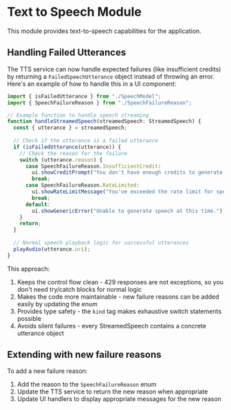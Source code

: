 # Text to Speech Module

This module provides text-to-speech capabilities for the application.

## Handling Failed Utterances

The TTS service can now handle expected failures (like insufficient credits) by returning a `FailedSpeechUtterance` object instead of throwing an error. Here's an example of how to handle this in a UI component:

```typescript
import { isFailedUtterance } from "./SpeechModel";
import { SpeechFailureReason } from "./SpeechFailureReason";

// Example function to handle speech streaming
function handleStreamedSpeech(streamedSpeech: StreamedSpeech) {
  const { utterance } = streamedSpeech;
  
  // Check if the utterance is a failed utterance
  if (isFailedUtterance(utterance)) {
    // Check the reason for the failure
    switch (utterance.reason) {
      case SpeechFailureReason.InsufficientCredit:
        ui.showCreditPrompt("You don't have enough credits to generate speech. Would you like to purchase more?");
        break;
      case SpeechFailureReason.RateLimited:
        ui.showRateLimitMessage("You've exceeded the rate limit for speech generation. Please try again later.");
        break;
      default:
        ui.showGenericError("Unable to generate speech at this time.");
    }
    return;
  }
  
  // Normal speech playback logic for successful utterances
  playAudio(utterance.uri);
}
```

This approach:
1. Keeps the control flow clean - 429 responses are not exceptions, so you don't need try/catch blocks for normal logic
2. Makes the code more maintainable - new failure reasons can be added easily by updating the enum
3. Provides type safety - the `kind` tag makes exhaustive switch statements possible
4. Avoids silent failures - every StreamedSpeech contains a concrete utterance object

## Extending with new failure reasons

To add a new failure reason:

1. Add the reason to the `SpeechFailureReason` enum
2. Update the TTS service to return the new reason when appropriate
3. Update UI handlers to display appropriate messages for the new reason 